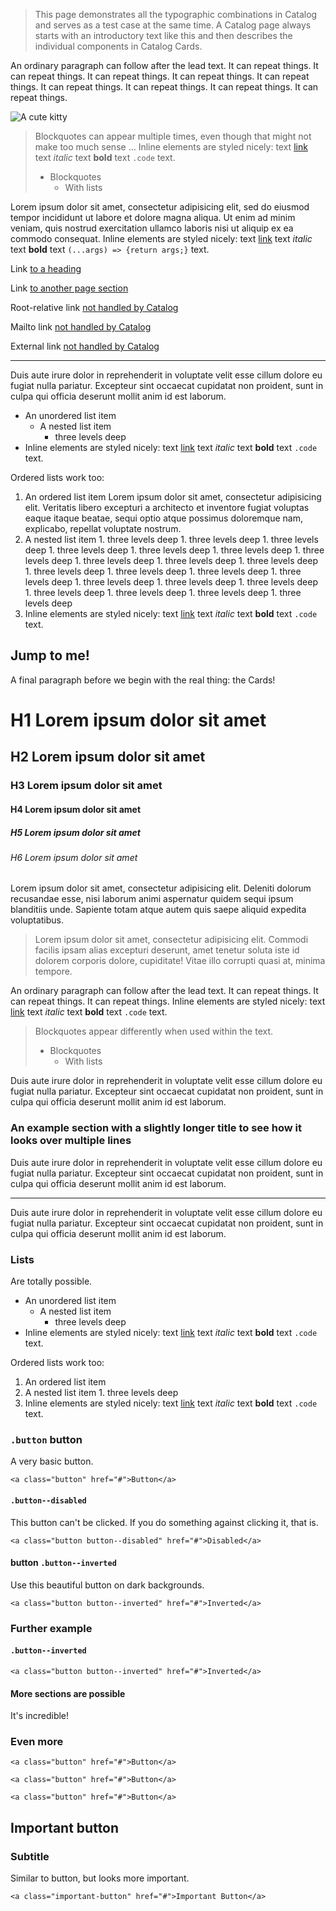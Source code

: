 
> This page demonstrates all the typographic combinations in Catalog and serves as a test case at the same time. A Catalog page always starts with an introductory text like this and then describes the individual components in Catalog Cards.

An ordinary paragraph can follow after the lead text. It can repeat things. It can repeat things. It can repeat things. It can repeat things. It can repeat things. It can repeat things. It can repeat things. It can repeat things. It can repeat things.

![A cute kitty](https://placekitten.com/640/400)

> Blockquotes can appear multiple times, even though that might not make too much sense … Inline elements are styled nicely: text [link](http://example.com) text _italic_ text **bold** text `.code` text.
>
> - Blockquotes
>   - With lists

Lorem ipsum dolor sit amet, consectetur adipisicing elit, sed do eiusmod
tempor incididunt ut labore et dolore magna aliqua. Ut enim ad minim veniam,
quis nostrud exercitation ullamco laboris nisi ut aliquip ex ea commodo
consequat. Inline elements are styled nicely: text [link](http://example.com) text _italic_ text **bold** text `(...args) => {return args;}` text.

Link [to a heading](#jump-to-me)

Link [to another page section](/specimens#combining-props-and-content)

Root-relative link [not handled by Catalog](/docs/assets/catalog_logo.svg)

Mailto link [not handled by Catalog](mailto:foo@bar.com)

External link [not handled by Catalog](https://www.interactivethings.com/)

---

Duis aute irure dolor in reprehenderit in voluptate velit esse
cillum dolore eu fugiat nulla pariatur. Excepteur sint occaecat cupidatat non
proident, sunt in culpa qui officia deserunt mollit anim id est laborum.

- An unordered list item
  - A nested list item
    - three levels deep
- Inline elements are styled nicely: text [link](http://example.com) text _italic_ text **bold** text `.code` text.

Ordered lists work too:

1. An ordered list item Lorem ipsum dolor sit amet, consectetur adipisicing elit. Veritatis libero excepturi a architecto et inventore fugiat voluptas eaque itaque beatae, sequi optio atque possimus doloremque nam, explicabo, repellat voluptate nostrum.
  1. A nested list item
    1. three levels deep
    1. three levels deep
    1. three levels deep
    1. three levels deep
    1. three levels deep
    1. three levels deep
    1. three levels deep
    1. three levels deep
    1. three levels deep
    1. three levels deep
    1. three levels deep
    1. three levels deep
    1. three levels deep
    1. three levels deep
    1. three levels deep
    1. three levels deep
    1. three levels deep
    1. three levels deep
    1. three levels deep
    1. three levels deep
    1. three levels deep
2. Inline elements are styled nicely: text [link](http://example.com) text _italic_ text **bold** text `.code` text.

## Jump to me!

A final paragraph before we begin with the real thing: the Cards!

# H1 Lorem ipsum dolor sit amet

## H2 Lorem ipsum dolor sit amet

### H3 Lorem ipsum dolor sit amet

#### H4 Lorem ipsum dolor sit amet

##### H5 Lorem ipsum dolor sit amet

###### H6 Lorem ipsum dolor sit amet

Lorem ipsum dolor sit amet, consectetur adipisicing elit. Deleniti dolorum recusandae esse, nisi laborum animi aspernatur quidem sequi ipsum blanditiis unde. Sapiente totam atque autem quis saepe aliquid expedita voluptatibus.

> Lorem ipsum dolor sit amet, consectetur adipisicing elit. Commodi facilis ipsam alias excepturi deserunt, amet tenetur soluta iste id dolorem corporis dolore, cupiditate! Vitae illo corrupti quasi at, minima tempore.

An ordinary paragraph can follow after the lead text. It can repeat things. It can repeat things. It can repeat things. Inline elements are styled nicely: text [link](http://example.com) text _italic_ text **bold** text `.code` text.

> Blockquotes appear differently when used within the text.
>
> - Blockquotes
>   - With lists

Duis aute irure dolor in reprehenderit in voluptate velit esse cillum dolore eu fugiat nulla pariatur. Excepteur sint occaecat cupidatat non proident, sunt in culpa qui officia deserunt mollit anim id est laborum.

### An example section with a slightly longer title to see how it looks over multiple lines

Duis aute irure dolor in reprehenderit in voluptate velit esse cillum dolore eu fugiat nulla pariatur. Excepteur sint occaecat cupidatat non proident, sunt in culpa qui officia deserunt mollit anim id est laborum.

---

Duis aute irure dolor in reprehenderit in voluptate velit esse cillum dolore eu fugiat nulla pariatur. Excepteur sint occaecat cupidatat non proident, sunt in culpa qui officia deserunt mollit anim id est laborum.

### Lists

Are totally possible.

- An unordered list item
  - A nested list item
    - three levels deep
- Inline elements are styled nicely: text [link](http://example.com) text _italic_ text **bold** text `.code` text.

Ordered lists work too:

1. An ordered list item
  1. A nested list item
    1. three levels deep
2. Inline elements are styled nicely: text [link](http://example.com) text _italic_ text **bold** text `.code` text.

### `.button` button

A very basic button.

```
<a class="button" href="#">Button</a>
```

#### `.button--disabled`

This button can't be clicked. If you do something against clicking it, that is.

```
<a class="button button--disabled" href="#">Disabled</a>
```

#### button `.button--inverted`

Use this beautiful button on dark backgrounds.

```html|dark
<a class="button button--inverted" href="#">Inverted</a>
```

### Further example

#### `.button--inverted`

```html|dark
<a class="button button--inverted" href="#">Inverted</a>
```

#### More sections are possible

It's incredible!

### Even more

```
<a class="button" href="#">Button</a>
```

```
<a class="button" href="#">Button</a>
```

```
<a class="button" href="#">Button</a>
```

## Important button

### Subtitle

Similar to button, but looks more important.

```
<a class="important-button" href="#">Important Button</a>
```
